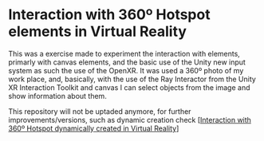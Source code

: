 # Interaction with 360º Hotspot elements in Virtual Reality

This was a exercise made to experiment the interaction with elements, primarly with canvas elements, and the basic use of the Unity new input system as such the use of the OpenXR. It was used a 360º photo of my work place, and, basically, with the use of the Ray Interactor from the Unity XR Interaction Toolkit and canvas I can select objects from the image and show information about them. 

This repository will not be uptaded anymore, for further improvements/versions, such as dynamic creation check [[Interaction with 360º Hotspot dynamically created in Virtual Reality](https://github.com/andresilmor/Interaction-with-360-Hotspot-dynamically-created-in-Virtual-Reality)]
